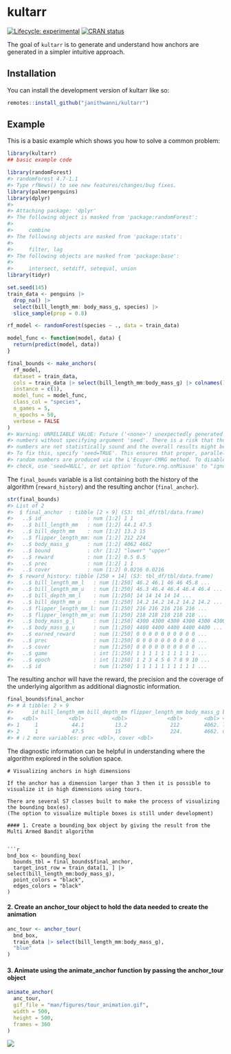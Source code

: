 
<!-- README.md is generated from README.Rmd. Please edit that file -->

# kultarr

<!-- badges: start -->

[![Lifecycle:
experimental](https://img.shields.io/badge/lifecycle-experimental-orange.svg)](https://lifecycle.r-lib.org/articles/stages.html#experimental)
[![CRAN
status](https://www.r-pkg.org/badges/version/kultarr)](https://CRAN.R-project.org/package=kultarr)
<!-- badges: end -->

The goal of `kultarr` is to generate and understand how anchors are
generated in a simpler intuitive approach.

## Installation

You can install the development version of kultarr like so:

``` r
remotes::install_github("janithwanni/kultarr")
```

## Example

This is a basic example which shows you how to solve a common problem:

``` r
library(kultarr)
## basic example code

library(randomForest)
#> randomForest 4.7-1.1
#> Type rfNews() to see new features/changes/bug fixes.
library(palmerpenguins)
library(dplyr)
#> 
#> Attaching package: 'dplyr'
#> The following object is masked from 'package:randomForest':
#> 
#>     combine
#> The following objects are masked from 'package:stats':
#> 
#>     filter, lag
#> The following objects are masked from 'package:base':
#> 
#>     intersect, setdiff, setequal, union
library(tidyr)

set.seed(145)
train_data <- penguins |> 
  drop_na() |>
  select(bill_length_mm: body_mass_g, species) |>
  slice_sample(prop = 0.8)

rf_model <- randomForest(species ~ ., data = train_data)

model_func <- function(model, data) {
  return(predict(model, data))
}

final_bounds <- make_anchors(
  rf_model,
  dataset = train_data,
  cols = train_data |> select(bill_length_mm:body_mass_g) |> colnames(),
  instance = c(1),
  model_func = model_func,
  class_col = "species",
  n_games = 5,
  n_epochs = 50,
  verbose = FALSE
)
#> Warning: UNRELIABLE VALUE: Future ('<none>') unexpectedly generated random
#> numbers without specifying argument 'seed'. There is a risk that those random
#> numbers are not statistically sound and the overall results might be invalid.
#> To fix this, specify 'seed=TRUE'. This ensures that proper, parallel-safe
#> random numbers are produced via the L'Ecuyer-CMRG method. To disable this
#> check, use 'seed=NULL', or set option 'future.rng.onMisuse' to "ignore".
```

The `final_bounds` variable is a list containing both the history of the
algorithm (`reward_history`) and the resulting anchor (`final_anchor`).

``` r
str(final_bounds)
#> List of 2
#>  $ final_anchor  : tibble [2 × 9] (S3: tbl_df/tbl/data.frame)
#>   ..$ id               : num [1:2] 1 1
#>   ..$ bill_length_mm   : num [1:2] 44.1 47.5
#>   ..$ bill_depth_mm    : num [1:2] 13.2 15
#>   ..$ flipper_length_mm: num [1:2] 212 224
#>   ..$ body_mass_g      : num [1:2] 4062 4662
#>   ..$ bound            : chr [1:2] "lower" "upper"
#>   ..$ reward           : num [1:2] 0.5 0.5
#>   ..$ prec             : num [1:2] 1 1
#>   ..$ cover            : num [1:2] 0.0216 0.0216
#>  $ reward_history: tibble [250 × 14] (S3: tbl_df/tbl/data.frame)
#>   ..$ bill_length_mm_l   : num [1:250] 46.2 46.1 46 46 45.8 ...
#>   ..$ bill_length_mm_u   : num [1:250] 46.3 46.4 46.4 46.4 46.4 ...
#>   ..$ bill_depth_mm_l    : num [1:250] 14 14 14 14 14 ...
#>   ..$ bill_depth_mm_u    : num [1:250] 14.2 14.2 14.2 14.2 14.2 ...
#>   ..$ flipper_length_mm_l: num [1:250] 216 216 216 216 216 ...
#>   ..$ flipper_length_mm_u: num [1:250] 218 218 218 218 218 ...
#>   ..$ body_mass_g_l      : num [1:250] 4300 4300 4300 4300 4300 4300 4300 4300 4300 4300 ...
#>   ..$ body_mass_g_u      : num [1:250] 4400 4400 4400 4400 4400 ...
#>   ..$ earned_reward      : num [1:250] 0 0 0 0 0 0 0 0 0 0 ...
#>   ..$ prec               : num [1:250] 0 0 0 0 0 0 0 0 0 0 ...
#>   ..$ cover              : num [1:250] 0 0 0 0 0 0 0 0 0 0 ...
#>   ..$ game               : int [1:250] 1 1 1 1 1 1 1 1 1 1 ...
#>   ..$ epoch              : int [1:250] 1 2 3 4 5 6 7 8 9 10 ...
#>   ..$ id                 : num [1:250] 1 1 1 1 1 1 1 1 1 1 ...
```

The resulting anchor will have the reward, the precision and the
coverage of the underlying algorithm as additional diagnostic
information.

``` r
final_bounds$final_anchor
#> # A tibble: 2 × 9
#>      id bill_length_mm bill_depth_mm flipper_length_mm body_mass_g bound reward
#>   <dbl>          <dbl>         <dbl>             <dbl>       <dbl> <chr>  <dbl>
#> 1     1           44.1          13.2              212        4062. lower  0.500
#> 2     1           47.5          15                224.       4662. upper  0.500
#> # ℹ 2 more variables: prec <dbl>, cover <dbl>
```

The diagnostic information can be helpful in understanding where the
algorithm explored in the solution space.


    # Visualizing anchors in high dimensions

    If the anchor has a dimension larger than 3 then it is possible to visualize it in high dimensions using tours.

    There are several S7 classes built to make the process of visualizing the bounding box(es).
    (The option to visualize multiple boxes is still under development)

    #### 1. Create a bounding_box object by giving the result from the Multi Armed Bandit algorithm


    ```r
    bnd_box <- bounding_box(
      bounds_tbl = final_bounds$final_anchor,
      target_inst_row = train_data[1, ] |> select(bill_length_mm:body_mass_g),
      point_colors = "black",
      edges_colors = "black"
    )

#### 2. Create an anchor_tour object to hold the data needed to create the animation

``` r
anc_tour <- anchor_tour(
  bnd_box,
  train_data |> select(bill_length_mm:body_mass_g),
  "blue"
)
```

#### 3. Animate using the animate_anchor function by passing the anchor_tour object

``` r
animate_anchor(
  anc_tour,
  gif_file = "man/figures/tour_animation.gif",
  width = 500,
  height = 500,
  frames = 360
)
```

![](man/figures/tour_animation.gif)

